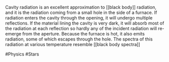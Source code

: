 Cavity radiation is an excellent approximation to [[black body]] radiation, and it is the radiation coming from a small hole in the side of a furnace. If radiation enters the cavity through the opening, it will undergo multiple reflections. If the material lining the cavity is very dark, it will absorb most of the radiation at each reflection so hardly any of the incident radiation will re-emerge from the aperture. Because the furnace is hot, it also emits radiation, some of which escapes through the hole. The spectra of this radiation at various temperature resemble [[black body spectra]]

#Physics #Stars 
